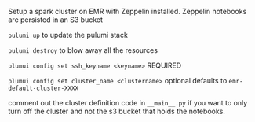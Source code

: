 Setup a spark cluster on EMR with Zeppelin installed.
Zeppelin notebooks are persisted in an S3 bucket

```pulumi up```
 to update the pulumi stack
 
 ```pulumi destroy``` to blow away all the resources
 
 `plumui config set ssh_keyname <keyname>` REQUIRED
  
 `plumui config set cluster_name <clustername>` optional defaults to `emr-default-cluster-XXXX`
 
 comment out the cluster definition code in `__main__.py` 
 if you want to only turn off the cluster and not the s3 bucket that holds the notebooks.
 
 
 